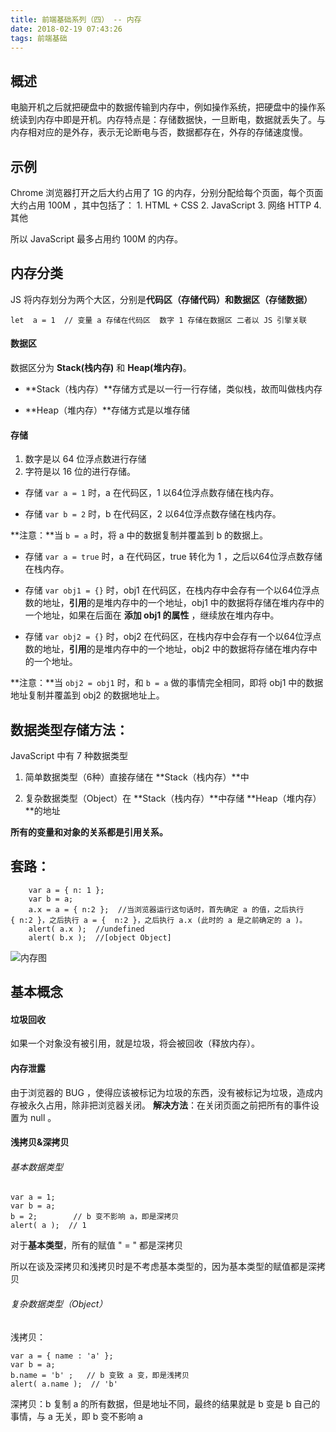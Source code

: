 ```yaml
---
title: 前端基础系列（四） -- 内存
date: 2018-02-19 07:43:26
tags: 前端基础
---
```

## 概述
电脑开机之后就把硬盘中的数据传输到内存中，例如操作系统，把硬盘中的操作系统读到内存中即是开机。内存特点是：存储数据快，一旦断电，数据就丢失了。与内存相对应的是外存，表示无论断电与否，数据都存在，外存的存储速度慢。

## 示例
Chrome 浏览器打开之后大约占用了 1G 的内存，分别分配给每个页面，每个页面大约占用 100M ，其中包括了：
    1. HTML + CSS
    2. JavaScript
    3. 网络 HTTP
    4. 其他

所以 JavaScript 最多占用约 100M 的内存。

## 内存分类
JS 将内存划分为两个大区，分别是**代码区（存储代码）**和**数据区（存储数据）**
```
let  a = 1  // 变量 a 存储在代码区  数字 1 存储在数据区 二者以 JS 引擎关联
```

#### 数据区
数据区分为 **Stack(栈内存)** 和 **Heap(堆内存)**。

- **Stack（栈内存）**存储方式是以一行一行存储，类似栈，故而叫做栈内存

- **Heap（堆内存）**存储方式是以堆存储


#### 存储
1. 数字是以 64 位浮点数进行存储
2. 字符是以 16 位的进行存储。

- 存储 ` var a = 1 ` 时，a 在代码区，1 以64位浮点数存储在栈内存。

- 存储 ` var b = 2 ` 时，b 在代码区，2 以64位浮点数存储在栈内存。

**注意：**当 ` b = a ` 时，将 a 中的数据复制并覆盖到 b 的数据上。

- 存储 ` var a = true ` 时，a 在代码区，true 转化为 1 ，之后以64位浮点数存储在栈内存。

- 存储 ` var obj1 = {} ` 时，obj1 在代码区，在栈内存中会存有一个以64位浮点数的地址，**引用**的是堆内存中的一个地址，obj1 中的数据将存储在堆内存中的一个地址，如果在后面在 **添加 obj1 的属性** ，继续放在堆内存中。

- 存储 ` var obj2 = {} ` 时，obj2 在代码区，在栈内存中会存有一个以64位浮点数的地址，**引用**的是堆内存中的一个地址，obj2 中的数据将存储在堆内存中的一个地址。

**注意：**当 ` obj2 = obj1 ` 时，和 ` b = a ` 做的事情完全相同，即将 obj1 中的数据地址复制并覆盖到 obj2 的数据地址上。

## 数据类型存储方法：
JavaScript 中有 7 种数据类型

1. 简单数据类型（6种）直接存储在 **Stack（栈内存）**中

2. 复杂数据类型（Object）在 **Stack（栈内存）**中存储 **Heap（堆内存）**的地址

 **所有的变量和对象的关系都是引用关系。**

## 套路：
```
    var a = { n: 1 };  
    var b = a;
    a.x = a = { n:2 };  //当浏览器运行这句话时，首先确定 a 的值，之后执行    { n:2 }，之后执行 a = {  n:2 }，之后执行 a.x (此时的 a 是之前确定的 a )。
    alert( a.x );  //undefined
    alert( b.x );  //[object Object]
```

  ![内存图](http://upload-images.jianshu.io/upload_images/9617841-f91366eefddfc88f.png?imageMogr2/auto-orient/strip%7CimageView2/2/w/1240)

## 基本概念

#### 垃圾回收
如果一个对象没有被引用，就是垃圾，将会被回收（释放内存）。

#### 内存泄露
由于浏览器的 BUG ，使得应该被标记为垃圾的东西，没有被标记为垃圾，造成内存被永久占用，除非把浏览器关闭。
**解决方法**：在关闭页面之前把所有的事件设置为 null 。

#### 浅拷贝&深拷贝
###### 基本数据类型
```
var a = 1;
var b = a;  
b = 2;        // b 变不影响 a，即是深拷贝
alert( a );  // 1
```
对于**基本类型**，所有的赋值 " = " 都是深拷贝

所以在谈及深拷贝和浅拷贝时是不考虑基本类型的，因为基本类型的赋值都是深拷贝
###### 复杂数据类型（Object）
浅拷贝：
```
var a = { name : 'a' };
var b = a;
b.name = 'b' ;   // b 变致 a 变，即是浅拷贝
alert( a.name );  // 'b'
```

深拷贝：b 复制 a 的所有数据，但是地址不同，最终的结果就是 b 变是 b 自己的事情，与 a 无关，即 b 变不影响 a 